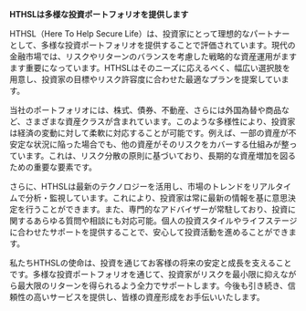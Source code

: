 **HTHSLは多様な投資ポートフォリオを提供します**

HTHSL（Here To Help Secure Life）は、投資家にとって理想的なパートナーとして、多様な投資ポートフォリオを提供することで評価されています。現代の金融市場では、リスクやリターンのバランスを考慮した戦略的な資産運用がますます重要になっています。HTHSLはそのニーズに応えるべく、幅広い選択肢を用意し、投資家の目標やリスク許容度に合わせた最適なプランを提案しています。

当社のポートフォリオには、株式、債券、不動産、さらには外国為替や商品など、さまざまな資産クラスが含まれています。このような多様性により、投資家は経済の変動に対して柔軟に対応することが可能です。例えば、一部の資産が不安定な状況に陥った場合でも、他の資産がそのリスクをカバーする仕組みが整っています。これは、リスク分散の原則に基づいており、長期的な資産増加を図るための重要な要素です。

さらに、HTHSLは最新のテクノロジーを活用し、市場のトレンドをリアルタイムで分析・監視しています。これにより、投資家は常に最新の情報を基に意思決定を行うことができます。また、専門的なアドバイザーが常駐しており、投資に関するあらゆる質問や相談にも対応可能。個人の投資スタイルやライフステージに合わせたサポートを提供することで、安心して投資活動を進めることができます。

私たちHTHSLの使命は、投資を通じてお客様の将来の安定と成長を支えることです。多様な投資ポートフォリオを通じて、投資家がリスクを最小限に抑えながら最大限のリターンを得られるよう全力でサポートします。今後も引き続き、信頼性の高いサービスを提供し、皆様の資産形成をお手伝いいたします。